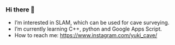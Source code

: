 ### Hi there 👋

- I’m interested in SLAM, which can be used for cave surveying.
- I’m currently learning C++, python and Google Apps Script.
- How to reach me: https://www.instagram.com/yuki_cave/
